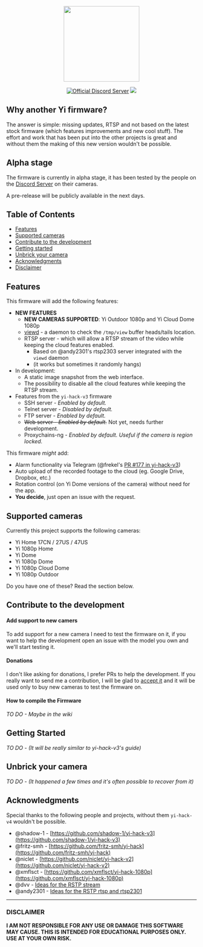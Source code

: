 
<p align="center">
	<img height="200" src="https://raw.githubusercontent.com/TheCrypt0/yi-hack-v4/master/imgs/yi-hack-v4-header.png">
</p>
<p align="center">
 <a href="https://discord.gg/upPsFWZ">
        <img src="https://img.shields.io/discord/530507539696189477.svg?logo=discord"
            alt="Official Discord Server"></a>
         <img src="https://img.shields.io/github/license/TheCrypt0/yi-hack-v4.svg">
</p>

## Why another Yi firmware?

The answer is simple: missing updates, RTSP and not based on the latest stock firmware (which features improvements and new cool stuff). The effort and work that has been put into the other projects is great and without them the making of this new version wouldn't be possible.

## Alpha stage
The firmware is currently in alpha stage, it has been tested by the people on the [Discord Server](https://discord.gg/upPsFWZ) on their cameras. 

A pre-release will be publicly available in the next days. 

## Table of Contents

- [Features](#features)
- [Supported cameras](#supported-cameras)
- [Contribute to the development](#contribute-to-the-development)
- [Getting started](#getting-started)
- [Unbrick your camera](#unbrick-your-camera)
- [Acknowledgments](#acknowledgments)
- [Disclaimer](#disclaimer)

## Features
This firmware will add the following features:

- **NEW FEATURES**
  - **NEW CAMERAS SUPPORTED**: Yi Outdoor 1080p and Yi Cloud Dome 1080p
  - [viewd](https://github.com/TheCrypt0/viewd) - a daemon to check the `/tmp/view` buffer heads/tails location.
  - RTSP server - which will allow a RTSP stream of the video while keeping the cloud features enabled.
    - Based on @andy2301's rtsp2303 server integrated with the `viewd` daemon
    - (it works but sometimes it randomly hangs)
- In development:
  - A static image snapshot from the web interface.
  - The possibility to disable all the cloud features while keeping the RTSP stream.
- Features from  the `yi-hack-v3` firmware
  - SSH server -  _Enabled by default._
  - Telnet server -  _Disabled by default._
  - FTP server -  _Enabled by default._
  - ~~Web server -  _Enabled by default._~~ Not yet, needs further development.
  - Proxychains-ng -  _Enabled by default. Useful if the camera is region locked._

This firmware _might_ add:
- Alarm functionality via Telegram (@frekel's [PR #177 in yi-hack-v3](https://github.com/shadow-1/yi-hack-v3/pull/117))
- Auto upload of the recorded footage to the cloud (eg. Google Drive, Dropbox, etc.)
- Rotation control (on Yi Dome versions of the camera) without need for the app.
- **You decide**, just open an issue with the request.

## Supported cameras

Currently this project supports the following cameras:

- Yi Home 17CN / 27US / 47US
- Yi 1080p Home
- Yi Dome
- Yi 1080p Dome
- Yi 1080p Cloud Dome
- Yi 1080p Outdoor

Do you have one of these? Read the section below.

## Contribute to the development
#### Add support to new camers
To add support for a new camera I need to test the firmware on it, if you want to help the development open an issue with the model you own and we'll start testing it.

#### Donations
I don't like asking for donations, I prefer PRs to help the development. If you really want to send me a contribution, I will be glad to [accept it](https://paypal.me/TheCrypt0) and it will be used only to buy new cameras to test the firmware on. 

#### How to compile the Firmware
_TO DO - Maybe in the wiki_

## Getting Started
 _TO DO - (It will be really similar to yi-hack-v3's guide)_

## Unbrick your camera
_TO DO - (It happened a few times and it's often possible to recover from it)_

## Acknowledgments
Special thanks to the following people and projects, without them `yi-hack-v4` wouldn't be possible.
- @shadow-1 - [https://github.com/shadow-1/yi-hack-v3](https://github.com/shadow-1/yi-hack-v3)
- @fritz-smh - [https://github.com/fritz-smh/yi-hack](https://github.com/fritz-smh/yi-hack)
- @niclet  - [https://github.com/niclet/yi-hack-v2](https://github.com/niclet/yi-hack-v2)
- @xmflsct -  [https://github.com/xmflsct/yi-hack-1080p](https://github.com/xmflsct/yi-hack-1080p)
- @dvv - [Ideas for the RSTP stream](https://github.com/shadow-1/yi-hack-v3/issues/126)
- @andy2301 - [Ideas for the RSTP rtsp and rtsp2301](https://github.com/xmflsct/yi-hack-1080p/issues/5#issuecomment-294326131)

---
### DISCLAIMER
**I AM NOT RESPONSIBLE FOR ANY USE OR DAMAGE THIS SOFTWARE MAY CAUSE. THIS IS INTENDED FOR EDUCATIONAL PURPOSES ONLY. USE AT YOUR OWN RISK.**

